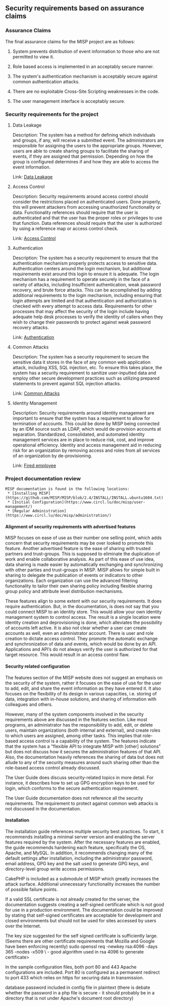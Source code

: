 ## Security requirements based on assurance claims

### Assurance Claims
The final assurance claims for the MISP project are as follows:
  1. System prevents distribution of event information to those who are not permitted to view it.

  2. Role based access is implemented in an acceptably secure manner.

  3. The system's authentication mechanism is acceptably secure against common authentication attacks.

  4. There are no exploitable Cross-Site Scripting weaknesses in the code.

  5. The user management interface is acceptably secure.

### Security requirements for the project

  1. Data Leakage

     Description: The system has a method for defining which individuals and groups, if any, will receive a submitted event.  The administrators are responsible for assigning the users to the appropriate groups.  However, users are able to create sharing groups to facilitate the sharing of events, if they are assigned that permission.  Depending on how the group is configured determines if and how they are able to access the event information.

     Link: [Data Leakage](https://www.lucidchart.com/documents/view/aa25515e-c198-43e7-9e40-2c59dca7f7f1/0)

  2. Access Control

     Description: Security requirements around access control should consider the restrictions placed on authenticated users.  Done properly, this will prevent attackers from accessing unauthorized functionality or data.  Functionality references should require that the user is authenticated and that the user has the proper roles or privileges to use that function.  Data references should require that the user is authorized by using a reference map or access control check.

     Link: [Access Control](https://www.lucidchart.com/documents/view/aa25515e-c198-43e7-9e40-2c59dca7f7f1/1)

  3. Authentication

     Description: The system has a security requirement to ensure that the authentication mechanism properly protects access to sensitive data.  Authentication centers around the login mechanism, but additional requirements exist around this login to ensure it is adequate.  The login mechanism has a requirement to operate securely in the face of a variety of attacks, including Insufficient authentication, weak password recovery, and brute force attacks.  This can be accomplished by adding additional requirements to the login mechanism, including ensuring that login attempts are limited and that authentication and authorization is checked with every attempt to access data.  Requirements for other processes that may affect the security of the login include having adequate help desk processes to verify the identity of callers when they wish to change their passwords to protect against weak password recovery attacks.

     Link: [Authentication](https://www.lucidchart.com/documents/view/aa25515e-c198-43e7-9e40-2c59dca7f7f1/2)

  4. Common Attacks

     Description:  The system has a security requirement to secure the sensitive data it stores in the face of any common web application attack, including XSS, SQL injection, etc.  To ensure this takes place, the system has a security requirement to sanitize user-inputted data and employ other secure development practices such as utilizing prepared statements to prevent against SQL injection attacks.

     Link: [Common Attacks](https://www.lucidchart.com/documents/view/aa25515e-c198-43e7-9e40-2c59dca7f7f1/3)

  5. Identity Management

     Description:  Security requirements around identity management are important to ensure that the system has a requirement to allow for termination of accounts.  This could be done by MISP being connected by an IDM source such as LDAP, which would de-provision accounts at separation.  Standardized, consolidated, and automated identity management services are in place to reduce risk, cost, and improve operational efficiency.  Identity and access management aid in reducing risk for an organization by removing access and roles from all services of an organization by de-provisioning.


     Link: [Fired employee](https://www.lucidchart.com/documents/view/aa25515e-c198-43e7-9e40-2c59dca7f7f1/4)


### Project documentation review

    MISP documentation is found in the following locations:
     * [Installing MISP](https://github.com/MISP/MISP/blob/2.4/INSTALL/INSTALL.ubuntu1604.txt)
     * [Initial Configuration](https://www.circl.lu/doc/misp/user-management/)
     * [Regular Administration](https://www.circl.lu/doc/misp/administration/)

#### Alignment of security requirements with advertised features

MISP focuses on ease of use as their number one selling point, which adds concern that security requirements may be over looked to promote this feature.  Another advertised feature is the ease of sharing with trusted partners and trust-groups.  This is supposed to eliminate the duplication of work and enable collaborative analysis.  As part of this ease of use idea, data sharing is made easier by automatically exchanging and synchronizing with other parties and trust-groups in MISP.  MISP allows for simple built in sharing to delegate the publication of events or indicators to other organizations.  Each organization can use the advanced filtering functionality to tailor their own sharing policy including flexible sharing group policy and attribute level distribution mechanisms.

These features align to some extent with our security requirements.  It does require authentication.  But, in the documentation, is does not say that you could connect MISP to an identity store.  This would allow your own identity management system to control access.  The result is a single location were identity creation and deprovisioning is done, which alleviates the possibility of accounts left active.  It is also not clear whether a user can create accounts as well, even an administrator account.  There is user and role creation to dictate access control.  They promote the automatic exchange and synchronization of data and events, which would be done by an API.  Applications and API’s do not always verify the user is authorized for that target resource.  This would result in an access control flaw.

#### Security related configuration
The features section of the MISP website does not suggest an emphasis on the security of the system, rather it focuses on the ease of use for the user to add, edit, and share the event information as they have entered it.  It also focuses on the flexibility of its design in various capacities, i.e. storing of data, integration with in-house solutions, and sharing of information with colleagues and others.

However, many of the system components involved in the security requirements above are discussed in the features section.  Like most programs, an administrator has the responsibility to add, edit, or delete users, maintain organizations (both internal and external), and create roles to which users are assigned, among other tasks.  This implies that role-based access control is a capability of the system.  The features indicate that the system has a "flexible API to integrate MISP with \[other\] solutions" but does not discuss how it secures the administration features of that API.  Also, the documentation heavily references the sharing of data but does not allude to any of the security measures around such sharing other than the role-based access control already discussed.

The User Guide does discuss security-related topics in more detail.  For instance, it describes how to set up GPG encryption keys to be used for login, which conforms to the secure authentication requirement.

The User Guide documentation does not reference all the security requirements. The requirement to protect against common web attacks is not discussed in the documentation.

#### Installation
The installation guide references multiple security best practices.  To start, it recommends installing a minimal server version and enabling the server features required by the system.  After the necessary features are enabled, the guide recommends hardening each feature, specifically the OS, Apache, and MySQL.  In addition, it recommends changing many of the default settings after installation, including the administrator password, email address, GPG key and the salt used to generate GPG keys, and directory-level group write access permissions.

CakePHP is included as a submodule of MISP which greatly increases the attack surface.  Additional unnecessary functionality increases the number of possible failure points.

If a valid SSL certificate is not already created for the server, the documentation suggests creating a self-signed certificate which is not good for use in a production environment.  The documentation could be improved by stating that self-signed certificates are acceptable for development and closed environments but should not be used for sites accessed by users over the Internet.

The key size suggested for the self signed certificate is sufficiently large.  (Seems there are other certificate requirements that Mozilla and Google have been enforcing recently)
sudo openssl req -newkey rsa:4096 -days 365 -nodes -x509 \ - good algorithm used in rsa 4096 to generate certificate>

In the sample configuration files, both port 80 and 443 Apache configurations are included.  Port 80 is configured as a permanent redirect to port 433 which relies on https for securing data in transmission.  

database password included in config file in plaintext (there is debate whether the password in a php file is secure - it should probably be in a directory that is not under Apache's document root directory)
